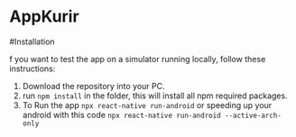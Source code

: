 # AppKurir

#Installation 

f you want to test the app on a simulator running locally, follow these instructions:
1. Download the repository into your PC.
2. run ```npm install``` in the folder, this will install all npm required packages.
3. To Run the app ```npx react-native run-android``` or speeding up your android with this code ```npx react-native run-android --active-arch-only```

